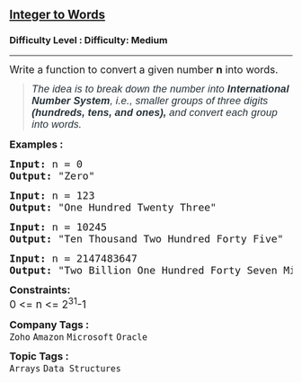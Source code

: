 <h2><a href="https://www.geeksforgeeks.org/problems/number-to-words0335/1?page=5&difficulty=Medium&status=unsolved&sortBy=submissions">Integer to Words</a></h2><h3>Difficulty Level : Difficulty: Medium</h3><hr><div class="problems_problem_content__Xm_eO"><p><span style="font-size: 18px;">Write a function to convert a given number <strong>n</strong> into words.</span></p>
<blockquote>
<p><span style="font-size: 18px;"><span style="white-space: pre-wrap; box-sizing: border-box; margin: 0px; padding: 0px; border: 0px; vertical-align: baseline; caret-color: #273239; color: #273239; font-family: Nunito, sans-serif; font-style: italic; letter-spacing: 0.162px;">The idea is to break down the number into </span><strong style="white-space: pre-wrap; box-sizing: border-box; margin: 0px; padding: 0px; border: 0px; vertical-align: baseline; caret-color: #273239; color: #273239; font-family: Nunito, sans-serif; font-style: italic; letter-spacing: 0.162px;"><strong style="box-sizing: border-box; margin: 0px; padding: 0px; border: 0px; vertical-align: baseline;">International Number System</strong></strong><span style="white-space: pre-wrap; box-sizing: border-box; margin: 0px; padding: 0px; border: 0px; vertical-align: baseline; caret-color: #273239; color: #273239; font-family: Nunito, sans-serif; font-style: italic; letter-spacing: 0.162px;">, i.e., smaller groups of three digits</span><strong style="white-space: pre-wrap; box-sizing: border-box; margin: 0px; padding: 0px; border: 0px; vertical-align: baseline; caret-color: #273239; color: #273239; font-family: Nunito, sans-serif; font-style: italic; letter-spacing: 0.162px;"><strong style="box-sizing: border-box; margin: 0px; padding: 0px; border: 0px; vertical-align: baseline;"> (hundreds, tens, and ones), </strong></strong><span style="white-space: pre-wrap; box-sizing: border-box; margin: 0px; padding: 0px; border: 0px; vertical-align: baseline; caret-color: #273239; color: #273239; font-family: Nunito, sans-serif; font-style: italic; letter-spacing: 0.162px;">and convert each group into words.</span></span></p>
</blockquote>
<p><span style="font-size: 18px;"><strong>Examples :</strong></span></p>
<pre><span style="font-size: 18px;"><strong>Input: </strong>n = 0
<strong>Output:</strong> "Zero"</span></pre>
<pre><span style="font-size: 18px;"><strong>Input: </strong>n = 123
<strong>Output:</strong> "One Hundred Twenty Three"
</span></pre>
<pre><span style="font-size: 18px;"><strong>Input: </strong>n = 10245
<strong>Output:</strong> "Ten Thousand Two Hundred Forty Five"</span></pre>
<pre><strong><span style="font-size: 18px;">Input:</span></strong><span style="font-size: 18px;"> n = 2147483647<br><strong>Output: </strong>"Two Billion One Hundred Forty Seven Million Four Hundred Eighty Three Thousand Six Hundred Forty Seven"</span></pre>
<p><span style="font-size: 18px;"><strong>Constraints:</strong><br><span style="font-size: 14pt;">0 &lt;= n &lt;= 2<sup>31</sup>-1</span></span></p></div><p><span style=font-size:18px><strong>Company Tags : </strong><br><code>Zoho</code>&nbsp;<code>Amazon</code>&nbsp;<code>Microsoft</code>&nbsp;<code>Oracle</code>&nbsp;<br><p><span style=font-size:18px><strong>Topic Tags : </strong><br><code>Arrays</code>&nbsp;<code>Data Structures</code>&nbsp;
